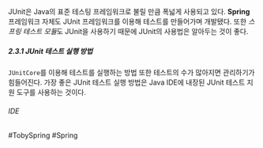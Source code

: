 JUnit은 Java의 표준 테스팅 프레임워크로 불릴 만큼 폭넓게 사용되고 있다. **Spring** 프레임워크 자체도 JUnit 프레임워크를 이용해 테스트를 만들어가며 개발됐다. 또한 *스프링 테스트 모듈*도 JUnit을 사용하기 때문에 JUnit의 사용법은 알아두는 것이 좋다.
##### 2.3.1 JUnit 테스트 실행 방법
`JUnitCore`를 이용해 테스트를 실행하는 방법 또한 테스트의 수가 많아지면 관리하기가 힘들어진다. 가장 좋은 JUnit 테스트 실행 방법은 Java IDE에 내장된 JUnit 테스트 지원 도구를 사용하는 것이다.
###### IDE


#TobySpring #Spring 